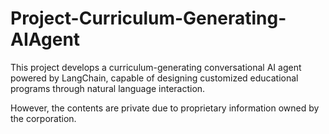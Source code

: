 # Project-Curriculum-Generating-AIAgent
This project develops a curriculum-generating conversational AI agent powered by LangChain, capable of designing customized educational programs through natural language interaction.

However, the contents are private due to proprietary information owned by the corporation.

